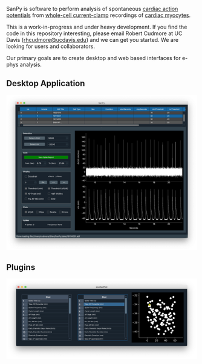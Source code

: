 SanPy is software to perform analysis of spontaneous [cardiac action potentials][cardiac action potential] from [whole-cell current-clamp][patch-clamp] recordings of [cardiac myocytes].

This is a work-in-progress and under heavy development. If you find the code in this repository interesting, please email Robert Cudmore at UC Davis (rhcudmore@ucdavis.edu) and we can get you started. We are looking for users and collaborators.

Our primary goals are to create desktop and web based interfaces for e-phys analysis.

## Desktop Application

<IMG SRC="img/sanpy-pyqt-1.png" width=900>

## Plugins

<IMG SRC="img/plugins/scatter-plot.png" width=700>

<!-- ### On the web -->

<!-- <IMG SRC="img/dash-june4.png" width=900 border=1> -->

<!--
## For anyone interested

SanPy is pronounced ['senpai']['senpai']
-->

[cardiac action potential]: https://en.wikipedia.org/wiki/Cardiac_action_potential
[cardiac myocytes]: https://en.wikipedia.org/wiki/Cardiac_muscle_cell
[patch-clamp]: https://en.wikipedia.org/wiki/Patch_clamp

['senpai']: https://en.wikipedia.org/wiki/Senpai_and_k%C5%8Dhai
